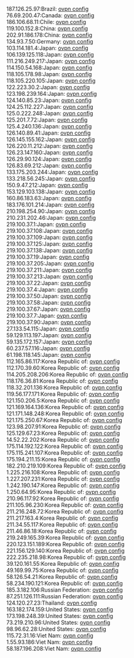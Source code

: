187.126.25.97:Brazil: [ovpn config](vpn/187_126_25_97.ovpn)  
76.69.200.47:Canada: [ovpn config](vpn/76_69_200_47.ovpn)  
186.106.68.11:Chile: [ovpn config](vpn/186_106_68_11.ovpn)  
119.100.152.8:China: [ovpn config](vpn/119_100_152_8.ovpn)  
202.91.186.178:China: [ovpn config](vpn/202_91_186_178.ovpn)  
134.93.7.50:Germany: [ovpn config](vpn/134_93_7_50.ovpn)  
103.114.181.4:Japan: [ovpn config](vpn/103_114_181_4.ovpn)  
106.139.125.118:Japan: [ovpn config](vpn/106_139_125_118.ovpn)  
111.216.249.217:Japan: [ovpn config](vpn/111_216_249_217.ovpn)  
114.150.54.168:Japan: [ovpn config](vpn/114_150_54_168.ovpn)  
118.105.178.98:Japan: [ovpn config](vpn/118_105_178_98.ovpn)  
118.105.220.105:Japan: [ovpn config](vpn/118_105_220_105.ovpn)  
122.223.30.2:Japan: [ovpn config](vpn/122_223_30_2.ovpn)  
123.198.239.164:Japan: [ovpn config](vpn/123_198_239_164.ovpn)  
124.140.85.23:Japan: [ovpn config](vpn/124_140_85_23.ovpn)  
124.25.112.227:Japan: [ovpn config](vpn/124_25_112_227.ovpn)  
125.0.222.248:Japan: [ovpn config](vpn/125_0_222_248.ovpn)  
125.201.7.72:Japan: [ovpn config](vpn/125_201_7_72.ovpn)  
125.4.240.136:Japan: [ovpn config](vpn/125_4_240_136.ovpn)  
126.140.89.41:Japan: [ovpn config](vpn/126_140_89_41.ovpn)  
126.145.155.162:Japan: [ovpn config](vpn/126_145_155_162.ovpn)  
126.220.11.212:Japan: [ovpn config](vpn/126_220_11_212.ovpn)  
126.23.147.160:Japan: [ovpn config](vpn/126_23_147_160.ovpn)  
126.29.90.124:Japan: [ovpn config](vpn/126_29_90_124.ovpn)  
126.83.69.212:Japan: [ovpn config](vpn/126_83_69_212.ovpn)  
133.175.203.244:Japan: [ovpn config](vpn/133_175_203_244.ovpn)  
133.218.56.245:Japan: [ovpn config](vpn/133_218_56_245.ovpn)  
150.9.47.212:Japan: [ovpn config](vpn/150_9_47_212.ovpn)  
153.129.103.138:Japan: [ovpn config](vpn/153_129_103_138.ovpn)  
160.86.183.63:Japan: [ovpn config](vpn/160_86_183_63.ovpn)  
183.176.101.214:Japan: [ovpn config](vpn/183_176_101_214.ovpn)  
210.198.254.90:Japan: [ovpn config](vpn/210_198_254_90.ovpn)  
210.231.202.46:Japan: [ovpn config](vpn/210_231_202_46.ovpn)  
219.100.37.1:Japan: [ovpn config](vpn/219_100_37_1.ovpn)  
219.100.37.108:Japan: [ovpn config](vpn/219_100_37_108.ovpn)  
219.100.37.109:Japan: [ovpn config](vpn/219_100_37_109.ovpn)  
219.100.37.125:Japan: [ovpn config](vpn/219_100_37_125.ovpn)  
219.100.37.138:Japan: [ovpn config](vpn/219_100_37_138.ovpn)  
219.100.37.19:Japan: [ovpn config](vpn/219_100_37_19.ovpn)  
219.100.37.205:Japan: [ovpn config](vpn/219_100_37_205.ovpn)  
219.100.37.211:Japan: [ovpn config](vpn/219_100_37_211.ovpn)  
219.100.37.213:Japan: [ovpn config](vpn/219_100_37_213.ovpn)  
219.100.37.22:Japan: [ovpn config](vpn/219_100_37_22.ovpn)  
219.100.37.4:Japan: [ovpn config](vpn/219_100_37_4.ovpn)  
219.100.37.50:Japan: [ovpn config](vpn/219_100_37_50.ovpn)  
219.100.37.58:Japan: [ovpn config](vpn/219_100_37_58.ovpn)  
219.100.37.67:Japan: [ovpn config](vpn/219_100_37_67.ovpn)  
219.100.37.7:Japan: [ovpn config](vpn/219_100_37_7.ovpn)  
219.100.37.90:Japan: [ovpn config](vpn/219_100_37_90.ovpn)  
27.133.54.115:Japan: [ovpn config](vpn/27_133_54_115.ovpn)  
59.129.113.197:Japan: [ovpn config](vpn/59_129_113_197.ovpn)  
59.135.172.157:Japan: [ovpn config](vpn/59_135_172_157.ovpn)  
60.237.57.116:Japan: [ovpn config](vpn/60_237_57_116.ovpn)  
61.198.118.145:Japan: [ovpn config](vpn/61_198_118_145.ovpn)  
112.165.86.117:Korea Republic of: [ovpn config](vpn/112_165_86_117.ovpn)  
112.170.39.60:Korea Republic of: [ovpn config](vpn/112_170_39_60.ovpn)  
114.205.208.206:Korea Republic of: [ovpn config](vpn/114_205_208_206.ovpn)  
118.176.36.81:Korea Republic of: [ovpn config](vpn/118_176_36_81.ovpn)  
118.32.201.136:Korea Republic of: [ovpn config](vpn/118_32_201_136.ovpn)  
119.56.177.171:Korea Republic of: [ovpn config](vpn/119_56_177_171.ovpn)  
121.150.206.5:Korea Republic of: [ovpn config](vpn/121_150_206_5.ovpn)  
121.169.164.136:Korea Republic of: [ovpn config](vpn/121_169_164_136.ovpn)  
121.171.148.248:Korea Republic of: [ovpn config](vpn/121_171_148_248.ovpn)  
121.175.250.67:Korea Republic of: [ovpn config](vpn/121_175_250_67.ovpn)  
123.98.207.91:Korea Republic of: [ovpn config](vpn/123_98_207_91.ovpn)  
125.129.67.23:Korea Republic of: [ovpn config](vpn/125_129_67_23.ovpn)  
14.52.22.202:Korea Republic of: [ovpn config](vpn/14_52_22_202.ovpn)  
175.114.192.122:Korea Republic of: [ovpn config](vpn/175_114_192_122.ovpn)  
175.115.241.107:Korea Republic of: [ovpn config](vpn/175_115_241_107.ovpn)  
175.194.211.15:Korea Republic of: [ovpn config](vpn/175_194_211_15.ovpn)  
182.210.219.109:Korea Republic of: [ovpn config](vpn/182_210_219_109.ovpn)  
1.225.216.108:Korea Republic of: [ovpn config](vpn/1_225_216_108.ovpn)  
1.227.207.231:Korea Republic of: [ovpn config](vpn/1_227_207_231.ovpn)  
1.242.190.147:Korea Republic of: [ovpn config](vpn/1_242_190_147.ovpn)  
1.250.64.95:Korea Republic of: [ovpn config](vpn/1_250_64_95.ovpn)  
210.96.117.92:Korea Republic of: [ovpn config](vpn/210_96_117_92.ovpn)  
211.105.96.230:Korea Republic of: [ovpn config](vpn/211_105_96_230.ovpn)  
211.216.248.72:Korea Republic of: [ovpn config](vpn/211_216_248_72.ovpn)  
211.217.163.4:Korea Republic of: [ovpn config](vpn/211_217_163_4.ovpn)  
211.34.55.117:Korea Republic of: [ovpn config](vpn/211_34_55_117.ovpn)  
211.46.86.18:Korea Republic of: [ovpn config](vpn/211_46_86_18.ovpn)  
219.249.165.39:Korea Republic of: [ovpn config](vpn/219_249_165_39.ovpn)  
220.123.151.189:Korea Republic of: [ovpn config](vpn/220_123_151_189.ovpn)  
221.156.129.140:Korea Republic of: [ovpn config](vpn/221_156_129_140.ovpn)  
222.235.218.98:Korea Republic of: [ovpn config](vpn/222_235_218_98.ovpn)  
39.120.161.55:Korea Republic of: [ovpn config](vpn/39_120_161_55.ovpn)  
49.169.99.75:Korea Republic of: [ovpn config](vpn/49_169_99_75.ovpn)  
58.126.54.21:Korea Republic of: [ovpn config](vpn/58_126_54_21.ovpn)  
58.234.190.121:Korea Republic of: [ovpn config](vpn/58_234_190_121.ovpn)  
185.3.182.106:Russian Federation: [ovpn config](vpn/185_3_182_106.ovpn)  
87.251.126.111:Russian Federation: [ovpn config](vpn/87_251_126_111.ovpn)  
124.120.27.23:Thailand: [ovpn config](vpn/124_120_27_23.ovpn)  
163.182.174.159:United States: [ovpn config](vpn/163_182_174_159.ovpn)  
173.198.248.39:United States: [ovpn config](vpn/173_198_248_39.ovpn)  
73.219.210.96:United States: [ovpn config](vpn/73_219_210_96.ovpn)  
98.96.62.28:United States: [ovpn config](vpn/98_96_62_28.ovpn)  
115.72.31.16:Viet Nam: [ovpn config](vpn/115_72_31_16.ovpn)  
1.55.93.186:Viet Nam: [ovpn config](vpn/1_55_93_186.ovpn)  
58.187.196.208:Viet Nam: [ovpn config](vpn/58_187_196_208.ovpn)  

